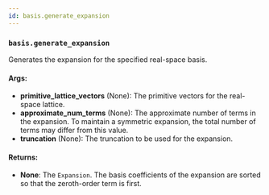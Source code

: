 ```yaml
---
id: basis.generate_expansion
---
```


    
### `basis.generate_expansion`
Generates the expansion for the specified real-space basis.


#### Args:
- **primitive_lattice_vectors** (None): The primitive vectors for the real-space lattice.
- **approximate_num_terms** (None): The approximate number of terms in the expansion. To
maintain a symmetric expansion, the total number of terms may differ from
this value.
- **truncation** (None): The truncation to be used for the expansion.

#### Returns:
- **None**: The `Expansion`. The basis coefficients of the expansion are sorted so that
the zeroth-order term is first.
